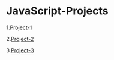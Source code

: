 # JavaScript-Projects
1.[Project-1](https://23Bhupesh.github.io/JavaScript-Projects/project1/)

2.[Project-2](https://23Bhupesh.github.io/JavaScript-Projects/project2/)

3.[Project-3](https://23Bhupesh.github.io/JavaScript-Projects/Project3/)
